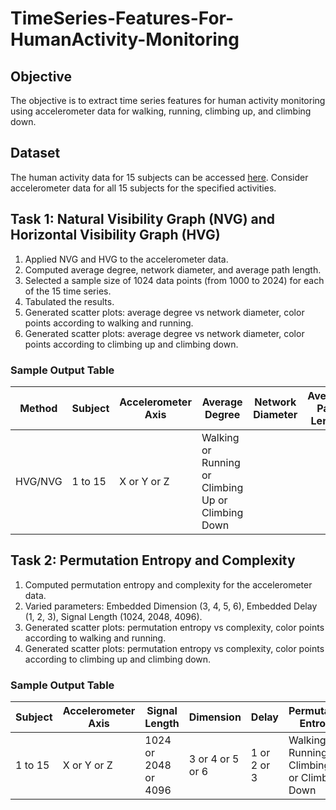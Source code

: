 # TimeSeries-Features-For-HumanActivity-Monitoring

## Objective

The objective is to extract time series features for human activity monitoring using accelerometer data for walking, running, climbing up, and climbing down.

## Dataset

The human activity data for 15 subjects can be accessed [here](dataset_link). Consider accelerometer data for all 15 subjects for the specified activities.

## Task 1: Natural Visibility Graph (NVG) and Horizontal Visibility Graph (HVG)

1. Applied NVG and HVG to the accelerometer data.
2. Computed average degree, network diameter, and average path length.
3. Selected a sample size of 1024 data points (from 1000 to 2024) for each of the 15 time series.
4. Tabulated the results.
5. Generated scatter plots: average degree vs network diameter, color points according to walking and running.
6. Generated scatter plots: average degree vs network diameter, color points according to climbing up and climbing down.

### Sample Output Table

| Method | Subject | Accelerometer Axis | Average Degree | Network Diameter | Average Path Length | Activity |
|--------|---------|--------------------|----------------|-------------------|----------------------|----------|
| HVG/NVG | 1 to 15 | X or Y or Z | Walking or Running or Climbing Up or Climbing Down |

## Task 2: Permutation Entropy and Complexity

1. Computed permutation entropy and complexity for the accelerometer data.
2. Varied parameters: Embedded Dimension (3, 4, 5, 6), Embedded Delay (1, 2, 3), Signal Length (1024, 2048, 4096).
3. Generated scatter plots: permutation entropy vs complexity, color points according to walking and running.
4. Generated scatter plots: permutation entropy vs complexity, color points according to climbing up and climbing down.

### Sample Output Table

| Subject | Accelerometer Axis | Signal Length | Dimension | Delay | Permutation Entropy | Complexity | Activity |
|---------|--------------------|---------------|------------|-------|----------------------|-------------|----------|
| 1 to 15 | X or Y or Z | 1024 or 2048 or 4096 | 3 or 4 or 5 or 6 | 1 or 2 or 3 | Walking or Running or Climbing Up or Climbing Down |


